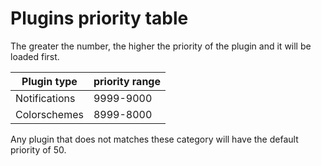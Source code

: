 # Plugins priority table

The greater the number, the higher the priority of the plugin and it will be loaded first.

|  Plugin type   | priority range  |
| -------------- | --------------- |
|  Notifications |    9999-9000    |
|  Colorschemes  |    8999-8000    |

Any plugin that does not matches these category will have the default priority of 50.
